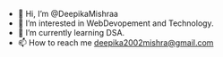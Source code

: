 - 👋 Hi, I’m @DeepikaMishraa
- 👀 I’m interested in WebDevopement and Technology.
- 🌱 I’m currently learning DSA.
- 📫 How to reach me deepika2002mishra@gmail.com
